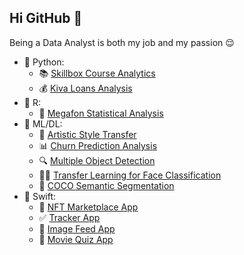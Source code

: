 ## Hi GitHub 👋

Being a Data Analyst is both my job and my passion 😌

* 🐍 Python:
  * 📚 [Skillbox Course Analytics](https://github.com/vladvintenbakh/SkillboxAnalytics)
  * 💰 [Kiva Loans Analysis](https://github.com/vladvintenbakh/KivaAnalytics)
* 🔬 R:
  * 🛜 [Megafon Statistical Analysis](https://github.com/vladvintenbakh/MegafonStatisticalAnalysis)
* 🤖 ML/DL:
  * 🎨 [Artistic Style Transfer](https://github.com/vladvintenbakh/VGGStyleTransfer)
  * 📊 [Churn Prediction Analysis](https://github.com/vladvintenbakh/TelecomMLAnalysis)
  * 🔍 [Multiple Object Detection](https://github.com/vladvintenbakh/MultipleObjectDetection)
  * 👩🏻 [Transfer Learning for Face Classification](https://github.com/vladvintenbakh/MulticlassTransferLearning)
  * 🐻 [COCO Semantic Segmentation](https://github.com/vladvintenbakh/COCOSemanticSegmentation/blob/main/COCO_Semantic_Segmentation.ipynb)
* 📱 Swift:
  * 💸 [NFT Marketplace App](https://github.com/vladvintenbakh/NFTMarketplaceApp)
  * ✅ [Tracker App](https://github.com/vladvintenbakh/TrackerApp)
  * 🌄 [Image Feed App](https://github.com/vladvintenbakh/ImageFeedApp)
  * 🍿 [Movie Quiz App](https://github.com/vladvintenbakh/MovieQuizApp)


<!--
**vladvintenbakh/vladvintenbakh** is a ✨ _special_ ✨ repository because its `README.md` (this file) appears on your GitHub profile.

Here are some ideas to get you started:

- 🔭 I’m currently working on ...
- 🌱 I’m currently learning ...
- 👯 I’m looking to collaborate on ...
- 🤔 I’m looking for help with ...
- 💬 Ask me about ...
- 📫 How to reach me: ...
- 😄 Pronouns: ...
- ⚡ Fun fact: ...
-->
